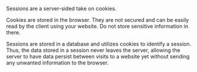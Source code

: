 
Sessions are a server-sided take on cookies.

Cookies are stored in the browser. They are not secured and can be easily read by the client using your website. Do not store sensitive information in there.

Sessions are stored in a database and utilizes cookies to identify a session. Thus, the data stored in a session never leaves the server, allowing the server to have data persist between visits to a website yet without sending any unwanted information to the browser.